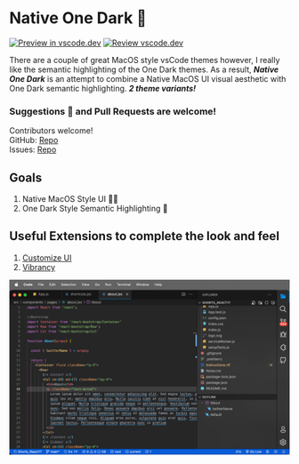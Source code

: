 # Native One Dark 🦄  

[![Preview in vscode.dev](https://img.shields.io/badge/preview%20in-vscode.dev-blue)](https://marketplace.visualstudio.com/items?itemName=DanielFitzsimmons.native-one-dark) [![Review vscode.dev](https://img.shields.io/badge/review%20in-vscode.dev-green)](https://marketplace.visualstudio.com/items?itemName=DanielFitzsimmons.native-one-dark) 


There are a couple of great MacOS style vsCode themes however, I really like the semantic highlighting of the One Dark themes. As a result, ***Native One Dark*** is an attempt to combine a Native MacOS UI visual aesthetic with One Dark semantic highlighting. ***2 theme variants!***

### Suggestions 🧠 and Pull Requests are welcome!
Contributors welcome! \
GitHub: [Repo](https://github.com/DanielFitzsimmons/Native-One-Dark) \
Issues: [Repo](https://github.com/DanielFitzsimmons/Native-One-Dark/issues) 

## Goals
1. Native MacOS Style UI 👨‍💻
2. One Dark Style Semantic Highlighting 🌈

## Useful Extensions to complete the look and feel
1. [Customize UI](https://marketplace.visualstudio.com/items?itemName=iocave.customize-ui)
2. [Vibrancy](https://marketplace.visualstudio.com/items?itemName=eyhn.vscode-vibrancy)

![Native OneDark](/screenShots/screenShot_V3.png)
